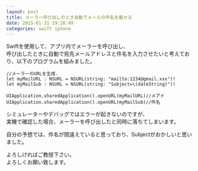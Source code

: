 ```yaml
---
layout: post
title: メーラー呼び出しのとき自動でメールの件名を載せる
date: 2015-01-31 19:28:49
categories: swift iphone
---
```

<p>Swiftを使用して、アプリ内でメーラーを呼び出し、<br>
呼び出したときに自動で宛先メールアドレスと件名を入力させたいと考えており、以下のプログラムを組みました。</p>

```
//メーラーのURLを生成.
let myMailURL : NSURL = NSURL(string: "mailto:1234@gmail.xxx")!
let myMailSub : NSURL = NSURL(string: "Subject=\(dateString)")!

UIApplication.sharedApplication().openURL(myMailURL)//メアド
UIApplication.sharedApplication().openURL(myMailSub)//件名
```

<p>シミュレーターやデバッグではエラーが起きないのですが、<br>
実機で確認した場合、メーラーを呼び出したと同時に落ちてしまいます。</p>

<p>自分の予想では、件名が間違えていると思っており、Subjectがおかしいと思いました。</p>

<p>よろしければご教授下さい。<br>
よろしくお願い致します。</p>
